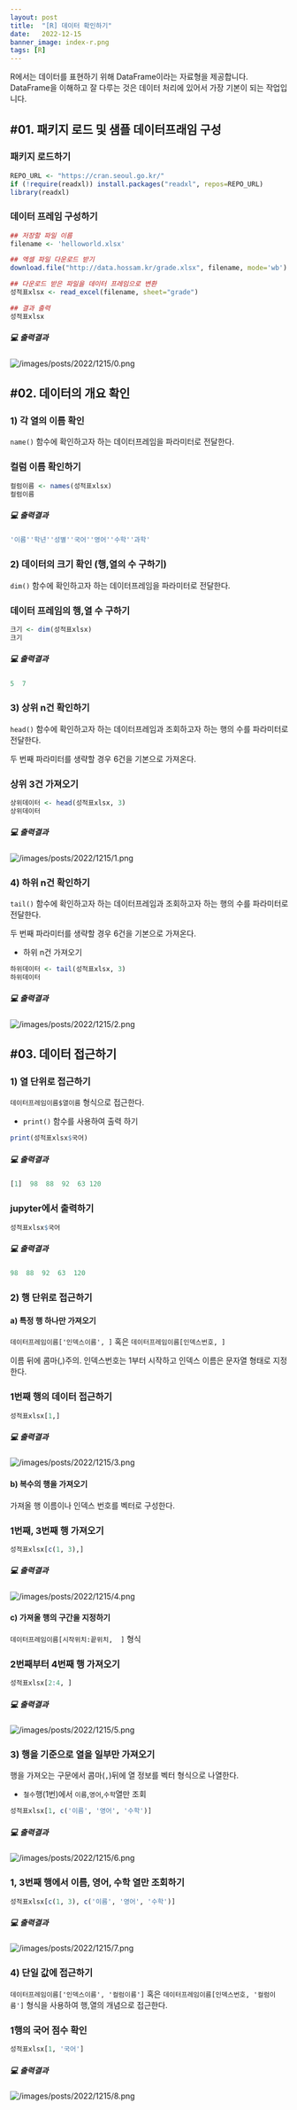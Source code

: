 ```yaml
---
layout: post
title:  "[R] 데이터 확인하기"
date:   2022-12-15
banner_image: index-r.png
tags: [R]
---
```


<style>
    .entry-content img {
        max-width: 50%;
    }
</style>

R에서는 데이터를 표현하기 위해 DataFrame이라는 자료형을 제공합니다. DataFrame을 이해하고 잘 다루는 것은 데이터 처리에 있어서 가장 기본이 되는 작업입니다.

<!--more-->

## #01. 패키지 로드 및 샘플 데이터프래임 구성

### 패키지 로드하기

```r
REPO_URL <- "https://cran.seoul.go.kr/"
if (!require(readxl)) install.packages("readxl", repos=REPO_URL)
library(readxl)
```

### 데이터 프레임 구성하기

```r
## 저장할 파일 이름
filename <- 'helloworld.xlsx'

## 엑셀 파일 다운로드 받기
download.file("http://data.hossam.kr/grade.xlsx", filename, mode='wb')

## 다운로드 받은 파일을 데이터 프레임으로 변환
성적표xlsx <- read_excel(filename, sheet="grade")

## 결과 출력
성적표xlsx
```

##### 💻 출력결과

![/images/posts/2022/1215/0.png](/images/posts/2022/1215/0.png)


## #02. 데이터의 개요 확인

### 1) 각 열의 이름 확인

`name()` 함수에 확인하고자 하는 데이터프레임을 파라미터로 전달한다.

### 컬럼 이름 확인하기

```r
컬럼이름 <- names(성적표xlsx)
컬럼이름
```

##### 💻 출력결과

```r
'이름''학년''성별''국어''영어''수학''과학'
```


### 2) 데이터의 크기 확인 (행,열의 수 구하기)

`dim()` 함수에 확인하고자 하는 데이터프레임을 파라미터로 전달한다.

### 데이터 프레임의 행,열 수 구하기

```r
크기 <- dim(성적표xlsx)
크기
```

##### 💻 출력결과

```r
5  7
```


### 3) 상위 n건 확인하기

`head()` 함수에 확인하고자 하는 데이터프레임과 조회하고자 하는 행의 수를 파라미터로 전달한다.

두 번째 파라미터를 생략할 경우 6건을 기본으로 가져온다.

### 상위 3건 가져오기

```r
상위데이터 <- head(성적표xlsx, 3)
상위데이터
```

##### 💻 출력결과

![/images/posts/2022/1215/1.png](/images/posts/2022/1215/1.png)


### 4) 하위 n건 확인하기

`tail()` 함수에 확인하고자 하는 데이터프레임과 조회하고자 하는 행의 수를 파라미터로 전달한다.

두 번째 파라미터를 생략할 경우 6건을 기본으로 가져온다.

- 하위 n건 가져오기

```r
하위데이터 <- tail(성적표xlsx, 3)
하위데이터
```

##### 💻 출력결과

![/images/posts/2022/1215/2.png](/images/posts/2022/1215/2.png)


## #03. 데이터 접근하기

### 1) 열 단위로 접근하기

`데이터프레임이름$열이름` 형식으로 접근한다.

- `print()` 함수를 사용하여 출력 하기

```r
print(성적표xlsx$국어)
```

##### 💻 출력결과

```r
[1]  98  88  92  63 120
```

### jupyter에서 출력하기

```r
성적표xlsx$국어
```

##### 💻 출력결과

```r
98  88  92  63  120
```


### 2) 행 단위로 접근하기

#### a) 특정 행 하나만 가져오기

`데이터프레임이름['인덱스이름', ]` 혹은 `데이터프레임이름[인덱스번호, ]`

이름 뒤에 콤마(,)주의. 인덱스번호는 1부터 시작하고 인덱스 이름은 문자열 형태로 지정한다.

### 1번째 행의 데이터 접근하기

```r
성적표xlsx[1,]
```

##### 💻 출력결과

![/images/posts/2022/1215/3.png](/images/posts/2022/1215/3.png)


#### b) 복수의 행을 가져오기

가져올 행 이름이나 인덱스 번호를 벡터로 구성한다.

### 1번째, 3번째 행 가져오기

```r
성적표xlsx[c(1, 3),]
```

##### 💻 출력결과

![/images/posts/2022/1215/4.png](/images/posts/2022/1215/4.png)


#### c) 가져올 행의 구간을 지정하기

`데이터프레임이름[시작위치:끝위치,  ]` 형식

### 2번째부터 4번째 행 가져오기

```r
성적표xlsx[2:4, ]
```

##### 💻 출력결과

![/images/posts/2022/1215/5.png](/images/posts/2022/1215/5.png)


### 3) 행을 기준으로 열을 일부만 가져오기

행을 가져오는 구문에서 콤마(`,`)뒤에 열 정보를 벡터 형식으로 나열한다.

- `철수`행(1번)에서 `이름`,`영어`,`수학`열만 조회

```r
성적표xlsx[1, c('이름', '영어', '수학')]
```

##### 💻 출력결과

![/images/posts/2022/1215/6.png](/images/posts/2022/1215/6.png)

### 1, 3번째 행에서 이름, 영어, 수학 열만 조회하기

```r
성적표xlsx[c(1, 3), c('이름', '영어', '수학')]
```

##### 💻 출력결과

![/images/posts/2022/1215/7.png](/images/posts/2022/1215/7.png)


### 4) 단일 값에 접근하기

`데이터프레임이름['인덱스이름', '컬럼이름']` 혹은 `데이터프레임이름[인덱스번호, '컬럼이름']` 형식을 사용하여 행,열의 개념으로 접근한다.

### 1행의 국어 점수 확인

```r
성적표xlsx[1, '국어']
```

##### 💻 출력결과

![/images/posts/2022/1215/8.png](/images/posts/2022/1215/8.png)